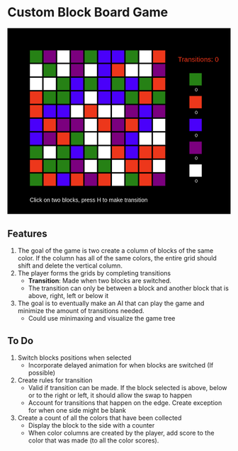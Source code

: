 
# Custom Block Board Game
![alt text](https://github.com/shaysingh818/FunWithP5js/blob/master/BlockGame/blockgame.png)

## Features
1. The goal of the game is two create a column  of blocks of the same color. If the column has all of the same colors, the entire grid should shift and delete the vertical column.
2. The player forms the grids by completing transitions
	* **Transition**: Made when two blocks are switched.
	* The transition can only be between a block and another block that is above, right, left or below it
3. The goal is to eventually make an AI that can play the game and minimize the amount of transitions needed.
	* Could use minimaxing and visualize the game tree

## To Do
1. Switch blocks positions when selected
	* Incorporate delayed animation for when blocks are switched (If possible)
2. Create rules for transition
	* Valid if transition can be made. If the block selected is above, below or to the right or left, it should allow the swap to happen
	* Account for transitions that happen on the edge. Create exception for when one side might be blank
3. Create a count of all the colors that have been collected
	* Display the block to the side with a counter
	* When color columns are created by the player, add score to the color that was made (to all the color scores). 
